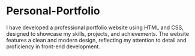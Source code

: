 # Personal-Portfolio

I have developed a professional portfolio website using HTML and CSS, designed to showcase my skills, projects, and achievements. The website features a clean and modern design, reflecting my attention to detail and proficiency in front-end development.
